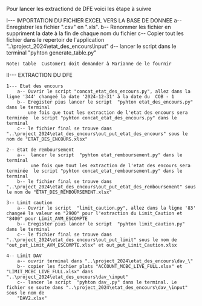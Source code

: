 Pour lancer les extractiond de DFE voici les étape à suivre



I--- IMPORTATION DU FICHIER EXCEL VERS LA BASE DE DONNEE
    a-- Enregistrer les fichier ".csv" en ".xls".
    b-- Renommer les fichier en suppriment la date à la fin de chaque nom du fichier
    c-- Copier tout les fichier dans le repertoir de l'application "..\project_2024\etat_des_encours\input\"
    d-- lancer le script dans le terminal "pyhton generate_table.py"

    Note: table  Customer1 doit demander à Marianne de le fournir 




II--- EXTRACTION DU DFE

    1--- Etat des encours
        a-- Ouvrir le script "concat_etat_des_encours.py", allez dans la ligne '344' changeé la date '2024-12-31' à la date du  COB - 1
        b-- Eregister pius lancer le script  "pyhton etat_des_encours.py" dans le terminal
            une fois que tout les extraction de l'etat des encours sera terminée  le script "pyhton concat_etat_des_encours.py" dans le terminal 
        c-- le fichier final se trouve dans "..\project_2024\etat_des_encours\out_put_etat_des_encours" sous le nom de "ETAT_DES_ENCOURS.xlsx"

    2-- Etat de remboursement
        a--  lancer le script  "pyhton etat_remboursement.py" dans le terminal
             une fois que tout les extraction de l'etat des encours sera terminée  le script "pyhton concat_etat_remboursement.py" dans le terminal 
        b-- le fichier final se trouve dans "..\project_2024\etat_des_encours\out_put_etat_des_remboursement" sous le nom de "ETAT_DES_REMBOURSEMENT.xlsx"

    3-- Limit caution
        a-- Ouvrir le script  "limit_caution.py", allez dans la ligne '83' changeé la valeur en "2900" pour l'extraction du Limit_Caution et "8400" pour Limit_AVM_ESCOMPTE 
        b-- Eregister pius lancer le script  "pyhton limit_caution.py" dans le terminal
        c-- le fichier final se trouve dans "..\project_2024\etat_des_encours\out_put_limit" sous le nom de "out_put_Limit_AVM_ESCOMPTE.xlsx" et out_put_Limit_Caution.xlsx
    
    4-- Limit DAV
        a-- ouvrir terminal dans "..\project_2024\etat_des_encours\dav_\"
        b-- copier les fichier plats "ACCOUNT_MCBC_LIVE_FULL.xlsx" et "LIMIT_MCBC_LIVE_FULL.xlsx" dans "..\project_2024\etat_des_encours\dav_\input"
        c-- lancer le script  "pyhton dav_.py" dans le terminal. Le fichier se soute dans "..\project_2024\etat_des_encours\dav_\input" sous le nom de 
        "DAV2.xlsx"


